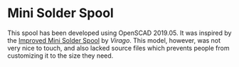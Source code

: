 # Mini Solder Spool

This spool has been developed using OpenSCAD 2019.05. It was inspired by the [Improved Mini Solder Spool](https://www.thingiverse.com/thing:277143) by *Virago*. This model, however, was not very nice to touch, and also lacked source files which prevents people from customizing it to the size they need.
